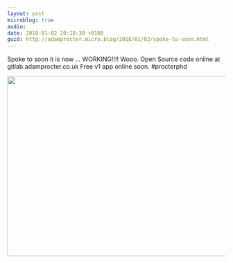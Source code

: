 ```yaml
---
layout: post
microblog: true
audio: 
date: 2018-01-02 20:18:30 +0100
guid: http://adamprocter.micro.blog/2018/01/02/spoke-to-soon.html
---
```

Spoke to soon it is now ... WORKING!!!! Wooo. Open Source code online at gitlab.adamprocter.co.uk Free v1 app online soon. #procterphd

<img src="http://discursive.adamprocter.co.uk/uploads/2018/e5e084624f.jpg" width="600" height="415" />
